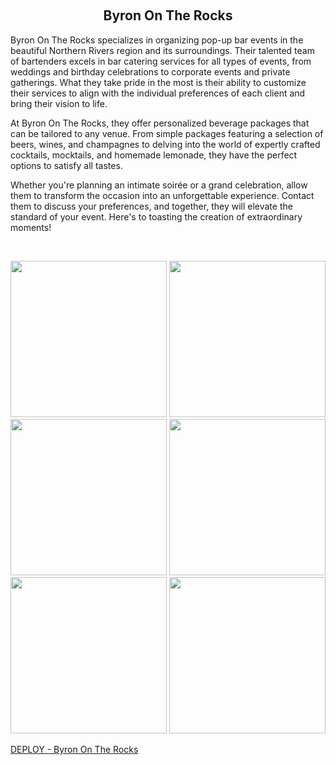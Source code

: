 
&nbsp;
<h2 align="center" >Byron On The Rocks</h2>

<p>Byron On The Rocks specializes in organizing pop-up bar events in the beautiful Northern Rivers region and its surroundings. Their talented team of bartenders excels in bar catering services for all types of events, from weddings and birthday celebrations to corporate events and private gatherings. What they take pride in the most is their ability to customize their services to align with the individual preferences of each client and bring their vision to life.

At Byron On The Rocks, they offer personalized beverage packages that can be tailored to any venue. From simple packages featuring a selection of beers, wines, and champagnes to delving into the world of expertly crafted cocktails, mocktails, and homemade lemonade, they have the perfect options to satisfy all tastes.

Whether you're planning an intimate soirée or a grand celebration, allow them to transform the occasion into an unforgettable experience. Contact them to discuss your preferences, and together, they will elevate the standard of your event. Here's to toasting the creation of extraordinary moments!</p>

<br/>
<p align="center">
  <a><img width="250px" src="https://i.imgur.com/9W8wvw7.png"></a>
  <a><img width="250px" src="https://i.imgur.com/ftyLhnC.png"/></a>
  <a><img width="250px" src="https://i.imgur.com/Hg5Mdu3.png"/></a>
  <a><img width="250px" src="https://i.imgur.com/SihX8Mc.png"></a>
  <a><img width="250px" src="https://i.imgur.com/MkRsFUn.png"/></a>
  <a><img width="250px" src="https://i.imgur.com/qkuLLGa.png"/></a>
<br/>
</p>

[DEPLOY - Byron On The Rocks](https://www.byronontherocks.com.au/)

&nbsp;
